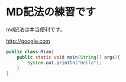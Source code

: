# MD記法の練習です

md記法は本当便利です。

<http://google.com>

```java:Main.java
public class Mian{
	public static void main(String[] args){
		System.out.println("Hello");
	}
}

```

